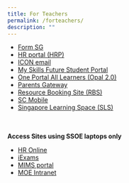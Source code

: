 ```yaml
---
title: For Teachers
permalink: /forteachers/
description: ""
---
```

<ul>
	<li><a href="https://form.gov.sg/">Form SG</a></li>	
	<li><a href="https://www.hrp.gov.sg/">HR portal (HRP)</a></li>
	<li><a href="https://workspace.google.com/dashboard">ICON email</a></li>
	<li><a href="https://www.myskillsfuture.gov.sg/content/student/en/primary.html">My Skills Future Student Portal</a></li>
	<li><a href="https://idm.opal2.moe.edu.sg/account/login?returnUrl=%2Fconnect%2Fauthorize%2Fcallback%3Fresponse_type%3Dcode%26client_id%3DOpal2WebApp%26state%3Dwtj-_CyyRG56gdMwdaPHb-4Lhn1zWvpaLEd4VOtk39q1Y%26redirect_uri%3Dhttps%253A%252F%252Fwww.opal2.moe.edu.sg%252Fapp%252Findex.html%26scope%3Droles%2520profile%2520cxprofile%2520openid%2520cxDomainInternalApi%26code_challenge%3DAp7aqdvY63VSY-e6Dv0sqTel8CnraTPUGeY4fHBR46o%26code_challenge_method%3DS256%26nonce%3Dwtj-_CyyRG56gdMwdaPHb-4Lhn1zWvpaLEd4VOtk39q1Y">One Portal All Learners (Opal 2.0)</a></li>
	<li><a href="https://pg.moe.edu.sg/">Parents Gateway</a></li>
	<li><a href="https://rbs.avero-tech.com/">Resource Booking Site (RBS)</a></li>
	<li><a href="https://scmobile.moe.edu.sg/">SC Mobile</a></li>
	<li><a href="https://vle.learning.moe.edu.sg/">Singapore Learning Space (SLS)</a></li>
</ul>
<br><br>
<strong>Access Sites using SSOE laptops only</strong>
<ul>
<li><a href="https://intranet.moe.gov.sg/hronline/Pages/Home.aspx">HR Online</a></li>
<li><a href="https://iexams.seab.gov.sg/sso/login?service=https%3A%2F%2Fiexams.seab.gov.sg%2Fsso%2Foauth2.0%2FcallbackAuthorize%3Fclient_id%3Diexams2-prod%26redirect_uri%3Dhttps%253A%252F%252Fiexams.seab.gov.sg%252Fiexams2%252Flogin%252Foauth2%252Fcode%252Fiexams2-prod%26response_type%3Dcode%26client_name%3DCasOAuthClient6H9rKc0k6olAhk0_EASuyo/edit">iExams</a></li>
<li><a href="https://idp.mims.moe.gov.sg/nidp/saml2/sso">MIMS portal</a></li>
<li><a href="https://intranet.moe.gov.sg/">MOE Intranet</a></li>
</ul>